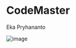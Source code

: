 # CodeMaster
Eka Pryhananto

![image](https://user-images.githubusercontent.com/81278979/230826221-8b452f49-b44b-4651-93bd-98bce7f78923.png)
